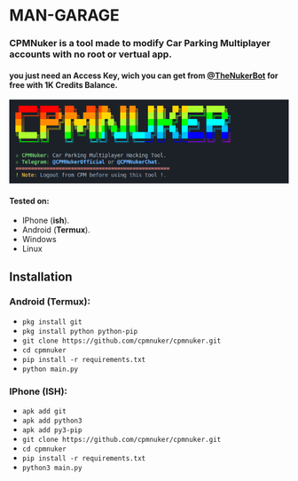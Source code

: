 # MAN-GARAGE
<h3>CPMNuker is a tool made to modify Car Parking Multiplayer accounts with no root or vertual app.</h3>
<h4>you just need an Access Key, wich you can get from <a href="https://t.me/TheNukerBot">@TheNukerBot</a> for free with 1K Credits Balance.</h4>

![](./assets/screenshot_1.png)

#### Tested on:
- IPhone (**ish**).
- Android (**Termux**).
- Windows
- Linux

## Installation
### Android (Termux):
- `pkg install git`
- `pkg install python python-pip`
- `git clone https://github.com/cpmnuker/cpmnuker.git`
- `cd cpmnuker`
- `pip install -r requirements.txt`
- `python main.py`

### IPhone (ISH):
- `apk add git`
- `apk add python3`
- `apk add py3-pip`
- `git clone https://github.com/cpmnuker/cpmnuker.git`
- `cd cpmnuker`
- `pip install -r requirements.txt`
- `python3 main.py`